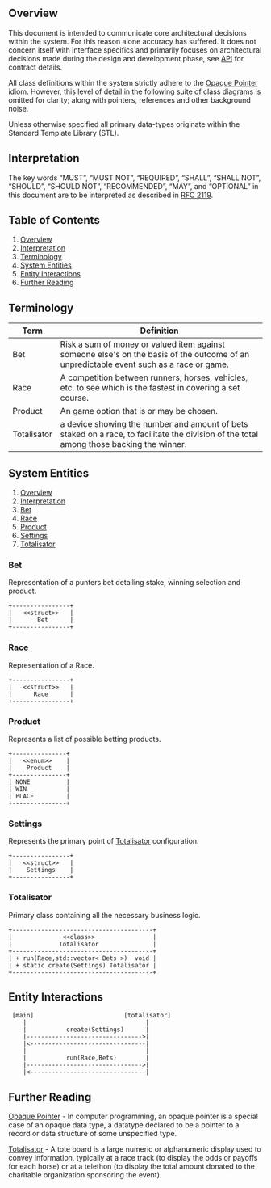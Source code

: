 Overview
--------

This document is intended to communicate core architectural decisions within the system. For this reason alone accuracy has suffered. It does not concern itself with interface specifics and primarily focuses on architectural decisions made during the design and development phase, see [API](API.md) for contract details.

All class definitions within the system strictly adhere to the [Opaque Pointer](https://en.wikipedia.org/wiki/Opaque_pointer) idiom. However, this level of detail in the following suite of class diagrams is omitted for clarity; along with pointers, references and other background noise.

Unless otherwise specified all primary data-types originate within the Standard Template Library (STL).

Interpretation
--------------

The key words “MUST”, “MUST NOT”, “REQUIRED”, “SHALL”, “SHALL NOT”, “SHOULD”, “SHOULD NOT”, “RECOMMENDED”, “MAY”, and “OPTIONAL” in this document are to be interpreted as described in [RFC 2119](http://tools.ietf.org/pdf/rfc2119.pdf).

Table of Contents
-----------------

1.	[Overview](#overview)
2.	[Interpretation](#interpretation)
3.	[Terminology](#terminology)
4.	[System Entities](#system-entities)
5.	[Entity Interactions](#entity-interactions)
6.	[Further Reading](#further-reading)

Terminology
-----------

| Term        | Definition                                                                                                                               |
|-------------|------------------------------------------------------------------------------------------------------------------------------------------|
| Bet         | Risk a sum of money or valued item against someone else's on the basis of the outcome of an unpredictable event such as a race or game.  |
| Race        | A competition between runners, horses, vehicles, etc. to see which is the fastest in covering a set course.                              |
| Product     | An game option that is or may be chosen.                                                                                                 |
| Totalisator | a device showing the number and amount of bets staked on a race, to facilitate the division of the total among those backing the winner. |

System Entities
---------------

1.	[Overview](#overview)
2.	[Interpretation](#interpretation)
3.	[Bet](#bet)
4.	[Race](#race)
5.	[Product](#product)
6.	[Settings](#settings)
7.	[Totalisator](#totalisator)

### Bet

Representation of a punters bet detailing stake, winning selection and product.

```
+----------------+
|   <<struct>>   |
|       Bet      |
+----------------+
```

### Race

Representation of a Race.

```
+----------------+
|   <<struct>>   |
|      Race      |
+----------------+
```

### Product

Represents a list of possible betting products.

```
+---------------+
|   <<enum>>    |
|    Product    |
+---------------+
| NONE          |
| WIN           |
| PLACE         |
+---------------+
```

### Settings

Represents the primary point of [Totalisator](#totalisator) configuration.

```
+----------------+
|   <<struct>>   |
|    Settings    |
+----------------+
```

### Totalisator

Primary class containing all the necessary business logic.

```
+---------------------------------------+
|              <<class>>                |
|             Totalisator               |
+---------------------------------------+
| + run(Race,std::vector< Bets >)  void |
| + static create(Settings) Totalisator |
+---------------------------------------+
```

Entity Interactions
-------------------

```
 [main]                         [totalisator]
    |                                 |
    |           create(Settings)      |
    |-------------------------------->|
    |<--------------------------------|
    |                                 |    
    |           run(Race,Bets)        |
    |-------------------------------->|
    |<--------------------------------|
```

Further Reading
---------------

[Opaque Pointer](https://en.wikipedia.org/wiki/Opaque_pointer) - In computer programming, an opaque pointer is a special case of an opaque data type, a datatype declared to be a pointer to a record or data structure of some unspecified type.

[Totalisator](https://en.wikipedia.org/wiki/Tote_board) - A tote board is a large numeric or alphanumeric display used to convey information, typically at a race track (to display the odds or payoffs for each horse) or at a telethon (to display the total amount donated to the charitable organization sponsoring the event).
